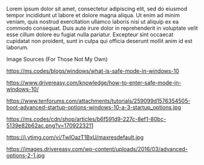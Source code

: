 Lorem ipsum dolor sit amet, consectetur adipiscing elit, sed do eiusmod tempor incididunt ut labore et dolore magna aliqua. Ut enim ad minim veniam, quis nostrud exercitation ullamco laboris nisi ut aliquip ex ea commodo consequat. Duis aute irure dolor in reprehenderit in voluptate velit esse cillum dolore eu fugiat nulla pariatur. Excepteur sint occaecat cupidatat non proident, sunt in culpa qui officia deserunt mollit anim id est laborum.


Image Sources (For Those Not My Own) 

https://ms.codes/blogs/windows/what-is-safe-mode-in-windows-10 

https://www.drivereasy.com/knowledge/how-to-enter-safe-mode-in-windows-10/

https://www.tenforums.com/attachments/tutorials/259099d1576354505-boot-advanced-startup-options-windows-10-a-3-startup_options.jpg

https://ms.codes/cdn/shop/articles/b6f591d9-227c-8ef1-80bc-5139e82b62ac.png?v=1709223211

https://i.ytimg.com/vi/TwIOazT1BxU/maxresdefault.jpg

https://images.drivereasy.com/wp-content/uploads/2016/03/advanced-options-2-1.jpg
